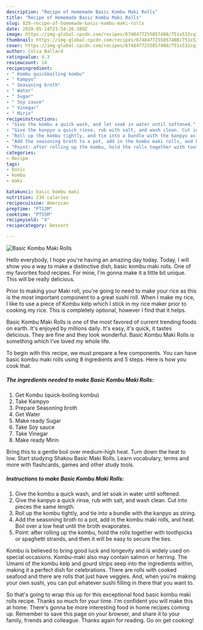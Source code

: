 ```yaml
---
description: "Recipe of Homemade Basic Kombu Maki Rolls"
title: "Recipe of Homemade Basic Kombu Maki Rolls"
slug: 829-recipe-of-homemade-basic-kombu-maki-rolls
date: 2020-05-14T23:54:26.509Z
image: https://img-global.cpcdn.com/recipes/6748477255057408/751x532cq70/basic-kombu-maki-rolls-recipe-main-photo.jpg
thumbnail: https://img-global.cpcdn.com/recipes/6748477255057408/751x532cq70/basic-kombu-maki-rolls-recipe-main-photo.jpg
cover: https://img-global.cpcdn.com/recipes/6748477255057408/751x532cq70/basic-kombu-maki-rolls-recipe-main-photo.jpg
author: Celia Ballard
ratingvalue: 4.3
reviewcount: 14
recipeingredient:
- " Kombu quickboiling kombu"
- " Kampyo"
- " Seasoning broth"
- " Water"
- " Sugar"
- " Soy sauce"
- " Vinegar"
- " Mirin"
recipeinstructions:
- "Give the kombu a quick wash, and let soak in water until softened."
- "Give the kanpyo a quick rinse, rub with salt, and wash clean. Cut into pieces the same length."
- "Roll up the kombu tightly, and tie into a bundle with the kanpyo as string."
- "Add the seasoning broth to a pot, add in the kombu maki rolls, and heat. Boil over a low heat until the broth evaporates."
- "Point: after rolling up the kombu, hold the rolls together with toothpicks or spaghetti strands, and then it will be easy to secure the ties."
categories:
- Recipe
tags:
- basic
- kombu
- maki

katakunci: basic kombu maki 
nutrition: 234 calories
recipecuisine: American
preptime: "PT12M"
cooktime: "PT55M"
recipeyield: "4"
recipecategory: Dessert

---
```



![Basic Kombu Maki Rolls](https://img-global.cpcdn.com/recipes/6748477255057408/751x532cq70/basic-kombu-maki-rolls-recipe-main-photo.jpg)

Hello everybody, I hope you're having an amazing day today. Today, I will show you a way to make a distinctive dish, basic kombu maki rolls. One of my favorites food recipes. For mine, I'm gonna make it a little bit unique. This will be really delicious.

Prior to making your Maki roll, you&#39;re going to need to make your rice as this is the most important component to a great sushi roll. When I make my rice, I like to use a piece of Kombu kelp which I stick in my rice maker prior to cooking my rice. This is completely optional, however I find that it helps.

Basic Kombu Maki Rolls is one of the most favored of current trending foods on earth. It's enjoyed by millions daily. It's easy, it's quick, it tastes delicious. They are fine and they look wonderful. Basic Kombu Maki Rolls is something which I've loved my whole life.


To begin with this recipe, we must prepare a few components. You can have basic kombu maki rolls using 8 ingredients and 5 steps. Here is how you cook that.

<!--inarticleads1-->

##### The ingredients needed to make Basic Kombu Maki Rolls:

1. Get  Kombu (quick-boiling kombu)
1. Take  Kampyo
1. Prepare  Seasoning broth
1. Get  Water
1. Make ready  Sugar
1. Take  Soy sauce
1. Take  Vinegar
1. Make ready  Mirin


Bring this to a gentle boil over medium-high heat. Turn down the heat to low. Start studying Shakou Basic Maki Rolls. Learn vocabulary, terms and more with flashcards, games and other study tools. 

<!--inarticleads2-->

##### Instructions to make Basic Kombu Maki Rolls:

1. Give the kombu a quick wash, and let soak in water until softened.
1. Give the kanpyo a quick rinse, rub with salt, and wash clean. Cut into pieces the same length.
1. Roll up the kombu tightly, and tie into a bundle with the kanpyo as string.
1. Add the seasoning broth to a pot, add in the kombu maki rolls, and heat. Boil over a low heat until the broth evaporates.
1. Point: after rolling up the kombu, hold the rolls together with toothpicks or spaghetti strands, and then it will be easy to secure the ties.


Kombu is believed to bring good luck and longevity and is widely used on special occasions. Kombu-maki also may contain salmon or herring. The Umami of the kombu kelp and gourd strips seep into the ingredients within, making it a perfect dish for celebrations. There are rolls with cooked seafood and there are rolls that just have veggies. And, when you&#39;re making your own sushi, you can put whatever sushi filling in there that you want to. 

So that's going to wrap this up for this exceptional food basic kombu maki rolls recipe. Thanks so much for your time. I'm confident you will make this at home. There's gonna be more interesting food in home recipes coming up. Remember to save this page on your browser, and share it to your family, friends and colleague. Thanks again for reading. Go on get cooking!
